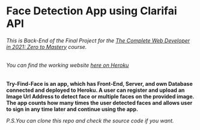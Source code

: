 # Face Detection App using Clarifai API

###### This is Back-End of the Final Project for the [The Complete Web Developer in 2021: Zero to Mastery](https://www.udemy.com/course/the-complete-web-developer-zero-to-mastery/) course.

###### You can find the working website [here on Heroku](https://try-find-face.herokuapp.com/)

**Try-Find-Face is an app, which has Front-End, Server, and own Database connected and deployed to Heroku. 
A user can register and upload an Image Url Address to detect face or multiple faces on the provided image. 
The app counts how many times the user detected faces and allows user to sign in any time later and continue using the app.**

*P.S.You can clone this repo and check the source code if you want.*
